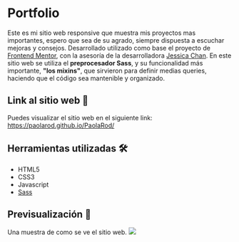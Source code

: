 # Portfolio
Este es mi sitio web responsive que muestra mis proyectos mas importantes, espero que sea de su agrado, siempre dispuesta a escuchar mejoras y consejos. Desarrollado utilizado como base el proyecto de [Frontend Mentor](https://www.frontendmentor.io/), con la asesoría de la desarrolladora [Jessica Chan](https://www.youtube.com/watch?v=8w_kHIAkucA&t=33s&ab_channel=CoderCoder). En este sitio web se utiliza el **preprocesador Sass**, y su funcionalidad más importante, **"los mixins"**, que sirvieron para definir medias queries, haciendo que el código sea mantenible y organizado.

## Link al sitio web 📌
Puedes visualizar el sitio web en el siguiente link:
https://paolarod.github.io/PaolaRod/
 
## Herramientas utilizadas 🛠
* HTML5
* CSS3
* Javascript 
* [Sass](https://sass-lang.com/)

## Previsualización 📖
Una muestra de como se ve el sitio web. 
![](https://github.com/PaolaRod/PaolaRod/blob/main/images/frontend-mentor.png)
